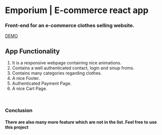 # Emporium | E-commerce react app

### Front-end for an e-commerce clothes selling website.

[DEMO]()
<br>

## App Functionality
<ol>
<li>It is a responsive webpage containing nice animations.</li>
<li>Contains a well authenticated contact, login and sinup froms.</li>
<li>Contains many categories regarding clothes.</li>
<li>A nice Footer.</li>
<li>Authenticated Payment Page.</li>
<li>A nice Cart Page.</li>
</ol>
<br>

### Conclusion

#### There are also many more feature which are not in the list. Feel free to use this project